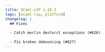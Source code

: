 ```yaml
---
title: OCaml-LSP 1.10.2
tags: [ocaml-lsp, platform]
changelog: |
  ## Fixes
  
  - Catch merlin desturct exceptions (#626)
  
  - Fix broken debouncing (#627)
---
```


